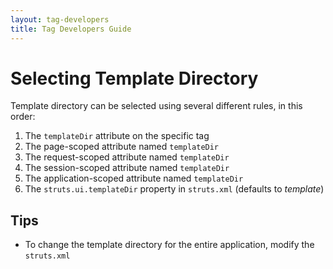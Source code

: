 ```yaml
---
layout: tag-developers
title: Tag Developers Guide
---
```


# Selecting Template Directory

Template directory can be selected using several different rules, in this order:

1. The `templateDir` attribute on the specific tag
2. The page-scoped attribute named `templateDir`
3. The request-scoped attribute named `templateDir`
4. The session-scoped attribute named `templateDir`
5. The application-scoped attribute named `templateDir`
6. The `struts.ui.templateDir` property in `struts.xml` (defaults to _template_)

## Tips

- To change the template directory for the entire application, modify the `struts.xml` 
